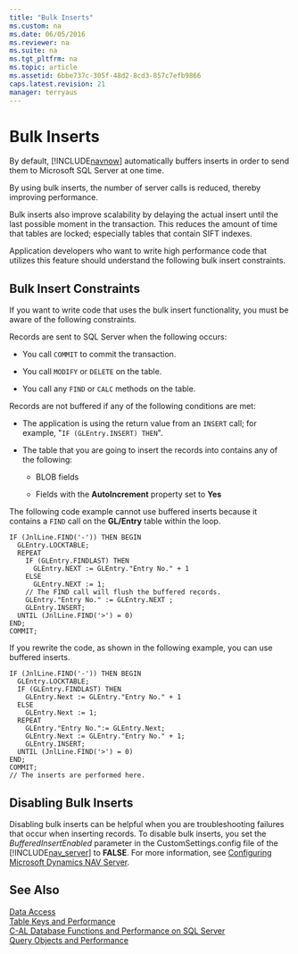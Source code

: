 ```yaml
---
title: "Bulk Inserts"
ms.custom: na
ms.date: 06/05/2016
ms.reviewer: na
ms.suite: na
ms.tgt_pltfrm: na
ms.topic: article
ms.assetid: 6bbe737c-305f-48d2-8cd3-857c7efb9866
caps.latest.revision: 21
manager: terryaus
---
```

# Bulk Inserts
By default, [!INCLUDE[navnow](../dynamics-nav/includes/navnow_md.md)] automatically buffers inserts in order to send them to Microsoft SQL Server at one time.  
  
 By using bulk inserts, the number of server calls is reduced, thereby improving performance.  
  
 Bulk inserts also improve scalability by delaying the actual insert until the last possible moment in the transaction. This reduces the amount of time that tables are locked; especially tables that contain SIFT indexes.  
  
 Application developers who want to write high performance code that utilizes this feature should understand the following bulk insert constraints.  
  
## Bulk Insert Constraints  
 If you want to write code that uses the bulk insert functionality, you must be aware of the following constraints.  
  
 Records are sent to SQL Server when the following occurs:  
  
-   You call `COMMIT` to commit the transaction.  
  
-   You call `MODIFY` or `DELETE` on the table.  
  
-   You call any `FIND` or `CALC` methods on the table.  
  
 Records are not buffered if any of the following conditions are met:  
  
-   The application is using the return value from an `INSERT` call; for example, "`IF (GLEntry.INSERT) THEN`".  
  
-   The table that you are going to insert the records into contains any of the following:  
  
    -   BLOB fields  
  
    -   Fields with the **AutoIncrement** property set to **Yes**  
  
 The following code example cannot use buffered inserts because it contains a `FIND` call on the **GL\/Entry** table within the loop.  
  
```  
IF (JnlLine.FIND('-')) THEN BEGIN  
  GLEntry.LOCKTABLE;  
  REPEAT  
    IF (GLEntry.FINDLAST) THEN  
      GLEntry.NEXT := GLEntry."Entry No." + 1  
    ELSE  
      GLEntry.NEXT := 1;  
    // The FIND call will flush the buffered records.  
    GLEntry."Entry No." := GLEntry.NEXT ;  
    GLEntry.INSERT;  
  UNTIL (JnlLine.FIND('>') = 0)  
END;  
COMMIT;  
```  
  
 If you rewrite the code, as shown in the following example, you can use buffered inserts.  
  
```  
IF (JnlLine.FIND('-')) THEN BEGIN  
  GLEntry.LOCKTABLE;  
  IF (GLEntry.FINDLAST) THEN  
    GLEntry.Next := GLEntry."Entry No." + 1  
  ELSE  
    GLEntry.Next := 1;  
  REPEAT  
    GLEntry."Entry No.":= GLEntry.Next;  
    GLEntry.Next := GLEntry."Entry No." + 1;  
    GLEntry.INSERT;  
  UNTIL (JnlLine.FIND('>') = 0)  
END;  
COMMIT;  
// The inserts are performed here.  
```  
  
## Disabling Bulk Inserts  
 Disabling bulk inserts can be helpful when you are troubleshooting failures that occur when inserting records. To disable bulk inserts, you set the *BufferedInsertEnabled* parameter in the CustomSettings.config file of the [!INCLUDE[nav_server](../dynamics-nav/includes/nav_server_md.md)] to **FALSE**. For more information, see [Configuring Microsoft Dynamics NAV Server](../dynamics-nav/Configuring-Microsoft-Dynamics-NAV-Server.md).  
  
## See Also  
 [Data Access](../dynamics-nav/Data-Access.md)   
 [Table Keys and Performance](../dynamics-nav/Table-Keys-and-Performance.md)   
 [C\-AL Database Functions and Performance on SQL Server](../dynamics-nav/C-AL-Database-Functions-and-Performance-on-SQL-Server.md)   
 [Query Objects and Performance](../dynamics-nav/Query-Objects-and-Performance.md)
